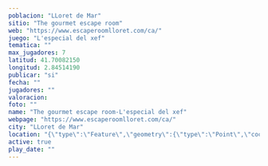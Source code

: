 ```yaml
---
poblacion: "LLoret de Mar"
sitio: "The gourmet escape room"
web: "https://www.escaperoomlloret.com/ca/"
juego: "L'especial del xef"
tematica: ""
max_jugadores: 7
latitud: 41.70082150
longitud: 2.84514190
publicar: "si"
fecha: ""
jugadores: ""
valoracion: 
foto: ""
name: "The gourmet escape room-L'especial del xef"
webpage: "https://www.escaperoomlloret.com/ca/"
city: "LLoret de Mar"
location: "{\"type\":\"Feature\",\"geometry\":{\"type\":\"Point\",\"coordinates\":[\"41,70082150\",\"2,84514190\"]}}"
active: true
play_date: ""
---
```

